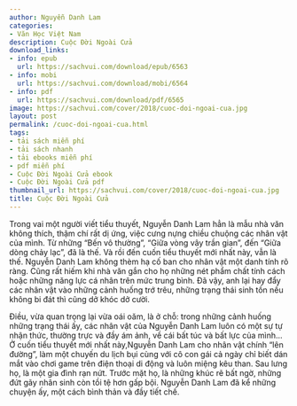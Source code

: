```yaml
---
author: Nguyễn Danh Lam
categories:
- Văn Học Việt Nam
description: Cuộc Đời Ngoài Cửa
download_links:
- info: epub
  url: https://sachvui.com/download/epub/6563
- info: mobi
  url: https://sachvui.com/download/mobi/6564
- info: pdf
  url: https://sachvui.com/download/pdf/6565
image: https://sachvui.com/cover/2018/cuoc-doi-ngoai-cua.jpg
layout: post
permalink: /cuoc-doi-ngoai-cua.html
tags:
- tải sách miễn phí
- tải sách nhanh
- tải ebooks miễn phí
- pdf miễn phí
- Cuộc Đời Ngoài Cửa ebook
- Cuộc Đời Ngoài Cửa pdf
thumbnail_url: https://sachvui.com/cover/2018/cuoc-doi-ngoai-cua.jpg
title: Cuộc Đời Ngoài Cửa
---
```


 <div class="item-desc text-justify"> <p>Trong vai một người viết tiểu thuyết, Nguyễn Danh Lam hẳn là mẫu nhà văn không thích, thậm chí rất dị ứng, việc cưng nựng chiều chuộng các nhân vật của mình. Từ những “Bến vô thường”, “Giữa vòng vây trần gian”, đến “Giữa dòng chảy lạc”, đã là thế. Và rồi đến cuốn tiểu thuyết mới nhất này, vẫn là thế. Nguyễn Danh Lam không thèm hạ cố ban cho nhân vật một danh tính rõ ràng. Cũng rất hiếm khi nhà văn gắn cho họ những nét phẩm chất tính cách hoặc những năng lực cá nhân trên mức trung bình. Đã vậy, anh lại hay đẩy các nhân vật vào những cảnh huống trớ trêu, những trạng thái sinh tồn nếu không bi đát thì cũng dở khóc dở cười.</p><p>Điều, vừa quan trọng lại vừa oái oăm, là ở chỗ: trong những cảnh huống những trạng thái ấy, các nhân vật của Nguyễn Danh Lam luôn có một sự tự nhận thức, thường trực và đầy ám ảnh, về cái bất túc và bất lực của mình… Ở cuốn tiểu thuyết mới nhất này,Nguyễn Danh Lam cho nhân vật chính “lên đường”, làm một chuyến du lịch bụi cùng với cô con gái cả ngày chỉ biết dán mắt vào chơi game trên điện thoại di động và luôn miệng kêu than. Sau lưng họ, là một gia đình rạn nứt. Trước mặt họ, là những khúc rẽ bất ngờ, những đứt gãy nhân sinh còn tồi tệ hơn gấp bội. Nguyễn Danh Lam đã kể những chuyện ấy, một cách bình thản và đầy tiết chế.</p> </div>